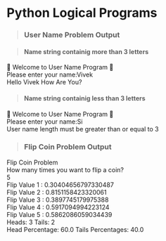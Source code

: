 # Python Logical Programs
>### User Name Problem Output

>#### Name string containig more than 3 letters
:pray: Welcome to User Name Program :pray:</br>
Please enter your name:Vivek</br>
Hello Vivek How Are You?</br>
>#### Name string containig less than 3 letters
:pray: Welcome to User Name Program :pray:</br>
Please enter your name:Si</br>
User name length must be greater than or equal to 3</br>

>### Flip Coin Problem Output
Flip Coin Problem</br>
How many times you want to flip a coin?</br> 
5</br>
Flip Value 1 : 0.30404656797330487</br>
Flip Value 2 : 0.8151158423320061</br>
Flip Value 3 : 0.3897745179975388</br>
Flip Value 4 : 0.5917094994223124</br>
Flip Value 5 : 0.5862086059034439</br>
Heads: 3 Tails: 2</br>
Head Percentage: 60.0 Tails Percentages:  40.0